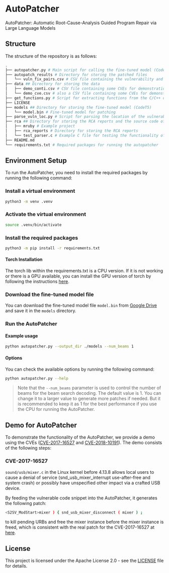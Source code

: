 # AutoPatcher
AutoPatcher: Automatic Root-Cause-Analysis Guided Program Repair via Large Language Models

## Structure
The structure of the repository is as follows:

```bash
.
├── autopatcher.py # Main script for calling the fine-tuned model (CodeT5) for patching
├── autopatch_results # Directory for storing the patched files
│   └── vuln_fix_pairs.csv # CSV file containing the vulnerability and the corresponding patch
├── data ## Directory for storing the data
│   ├── demo_conti.csv # CSV file containing some CVEs for demonstration, feeding into the autopatcher
│   └── demo_cve.csv # also a CSV file containing some CVEs for demonstration, feeding into the autopatcher
├── get_functions.py # Script for extracting functions from the C/C++ code by using tree-sitter
├── LICENSE
├── models ## Directory for storing the fine-tuned model (CodeT5)
│   └── model.bin # Fine-tuned model for patching
├── parse_vuln_loc.py # Script for parsing the location of the vulnerability in the C/C++ code according to the Root Cause Analysis (RCA) tool (Aurora now)
├── rca ## Directory for storing the RCA reports and the source code of the target project
│   ├── mruby # Example project
│   ├── rca_reports # Directory for storing the RCA reports
│   └── test_parser.c # Example C file for testing the functionality of the get_functions.py script
├── README.md
└── requirements.txt # Required packages for running the autopatcher
```

## Environment Setup



To run the AutoPatcher, you need to install the required packages by running the following command:

### Install a virtual environment
```bash
python3 -m venv .venv
```

### Activate the virtual environment
```bash
source .venv/bin/activate
```

### Install the required packages

```bash
python3 -m pip install -r requirements.txt
```

#### Torch Installation

The torch lib within the requirements.txt is a CPU version. If it is not working or there is a GPU available, you can install the GPU version of torch by following the instructions [here](https://pytorch.org/get-started/locally/). 

### Download the fine-tuned model file

You can download the fine-tuned model file `model.bin` from [Google Drive](https://drive.google.com/file/d/1odETLrot-tCNxUoDJsyLuGjGRwsICeZ9/view?usp=sharing) and save it in the `models` directory.


### Run the AutoPatcher

#### Example usage

```bash
python autopatcher.py --output_dir ./models --num_beams 1
```

#### Options

You can check the available options by running the following command:

```bash
python autopatcher.py --help
```

> Note that the `--num_beams` parameter is used to control the number of beams for the beam search decoding. The default value is 1. 
You can change it to a larger value to generate more patches if needed. But it is recommended to keep it as 1 for the best performance if you use the CPU for running the AutoPatcher. 


## Demo for AutoPatcher

To demonstrate the functionality of the AutoPatcher, we provide a demo using the CVEs ([CVE-2017-16527](https://nvd.nist.gov/vuln/detail/CVE-2017-16527) and [CVE-2018-10191]()). The demo consists of the following steps:


### CVE-2017-16527

`sound/usb/mixer.c` in the Linux kernel before 4.13.8 allows local users to cause a denial of service (snd_usb_mixer_interrupt use-after-free and system crash) or possibly have unspecified other impact via a crafted USB device.


By feeding the vulnerable code snippet into the AutoPatcher, it generates the following patch:

```bash
<S2SV_ModStart>mixer ) { snd_usb_mixer_disconnect ( mixer ) ;
```
to kill pending URBs and free the mixer instance before the mixer instance is freed, which is consistent with the real patch for the CVE-2017-16527 at [here](https://github.com/torvalds/linux/commit/124751d5e63c823092060074bd0abaae61aaa9c4). 

## License

This project is licensed under the Apache License 2.0 - see the [LICENSE](LICENSE) file for details.